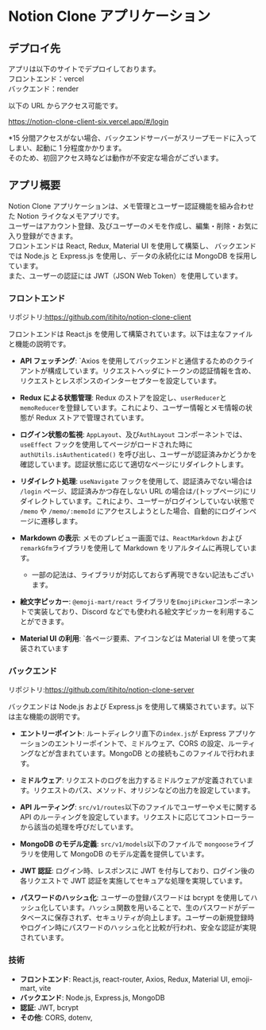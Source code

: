 # Notion Clone アプリケーション

## デプロイ先

アプリは以下のサイトでデプロイしております。  
フロントエンド：vercel  
バックエンド：render

以下の URL からアクセス可能です。

https://notion-clone-client-six.vercel.app/#/login

\*15 分間アクセスがない場合、バックエンドサーバーがスリープモードに入ってしまい、起動に 1 分程度かかります。  
そのため、初回アクセス時などは動作が不安定な場合がございます。

## アプリ概要

Notion Clone アプリケーションは、メモ管理とユーザー認証機能を組み合わせた Notion ライクなメモアプリです。  
ユーザーはアカウント登録、及びユーザーのメモを作成し、編集・削除・お気に入り登録ができます。  
フロントエンドは React, Redux, Material UI を使用して構築し、
バックエンドでは Node.js と Express.js を使用し、データの永続化には MongoDB を採用しています。  
また、ユーザーの認証には JWT（JSON Web Token）を使用しています。

### フロントエンド

リポジトリ:https://github.com/itihito/notion-clone-client

フロントエンドは React.js を使用して構築されています。以下は主なファイルと機能の説明です。

- **API フェッチング**: `Axios を使用してバックエンドと通信するためのクライアントが構成しています。リクエストヘッダにトークンの認証情報を含め、リクエストとレスポンスのインターセプターを設定しています。

- **Redux による状態管理**: Redux のストアを設定し、`userReducer`と`memoReducer`を登録しています。これにより、ユーザー情報とメモ情報の状態が Redux ストアで管理されています。

- **ログイン状態の監視**: `AppLayout`、及び`AuthLayout` コンポーネントでは、`useEffect` フックを使用してページがロードされた時に `authUtils.isAuthenticated()` を呼び出し、ユーザーが認証済みかどうかを確認しています。認証状態に応じて適切なページにリダイレクトします。

- **リダイレクト処理**: `useNavigate` フックを使用して、認証済みでない場合は `/login` ページ、認証済みかつ存在しない URL の場合は`/`(トップページ)にリダイレクトしています。これにより、ユーザーがログインしていない状態で `/memo` や `/memo/:memoId` にアクセスしようとした場合、自動的にログインページに遷移します。

- **Markdown の表示**: メモのプレビュー画面では、`ReactMarkdown` および`remarkGfm`ライブラリを使用して Markdown をリアルタイムに再現しています。

  - 一部の記法は、ライブラリが対応しておらず再現できない記法もございます。

- **絵文字ピッカー**: `@emoji-mart/react` ライブラリを`EmojiPicker`コンポーネントで実装しており、Discord などでも使われる絵文字ピッカーを利用することができます。

- **Material UI の利用**: `各ページ要素、アイコンなどは Material UI を使って実装されています

### バックエンド

リポジトリ:https://github.com/itihito/notion-clone-server

バックエンドは Node.js および Express.js を使用して構築されています。以下は主な機能の説明です。

- **エントリーポイント**: ルートディレクリ直下の`index.js`が Express アプリケーションのエントリーポイントで、ミドルウェア、CORS の設定、ルーティングなどが含まれています。MongoDB との接続もこのファイルで行われます。

- **ミドルウェア**: リクエストのログを出力するミドルウェアが定義されています。リクエストのパス、メソッド、オリジンなどの出力を設定しています。

- **API ルーティング**: `src/v1/routes`以下のファイルでユーザーやメモに関する API のルーティングを設定しています。リクエストに応じてコントローラーから該当の処理を呼びだしています。

- **MongoDB のモデル定義**: `src/v1/models`以下のファイルで `mongoose`ライブラリを使用して MongoDB のモデル定義を提供しています。

- **JWT 認証**: ログイン時、レスポンスに JWT を付与しており、ログイン後の各リクエストで JWT 認証を実施してセキュアな処理を実現しています。

- **パスワードのハッシュ化**: ユーザーの登録パスワードは bcrypt を使用してハッシュ化しています。ハッシュ関数を用いることで、生のパスワードがデータベースに保存されず、セキュリティが向上します。ユーザーの新規登録時やログイン時にパスワードのハッシュ化と比較が行われ、安全な認証が実現されています。

### 技術

- **フロントエンド**: React.js, react-router, Axios, Redux, Material UI, emoji-mart, vite
- **バックエンド**: Node.js, Express.js, MongoDB
- **認証**: JWT, bcrypt
- **その他**: CORS, dotenv,
